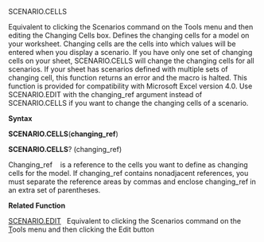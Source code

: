 SCENARIO.CELLS

Equivalent to clicking the Scenarios command on the Tools menu and then
editing the Changing Cells box. Defines the changing cells for a model
on your worksheet. Changing cells are the cells into which values will
be entered when you display a scenario. If you have only one set of
changing cells on your sheet, SCENARIO.CELLS will change the changing
cells for all scenarios. If your sheet has scenarios defined with
multiple sets of changing cell, this function returns an error and the
macro is halted. This function is provided for compatibility with
Microsoft Excel version 4.0. Use SCENARIO.EDIT with the changing\_ref
argument instead of SCENARIO.CELLS if you want to change the changing
cells of a scenario.

**Syntax**

**SCENARIO.CELLS**(**changing\_ref**)

**SCENARIO.CELLS**? (changing\_ref)

Changing\_ref    is a reference to the cells you want to define as
changing cells for the model. If changing\_ref contains nonadjacent
references, you must separate the reference areas by commas and enclose
changing\_ref in an extra set of parentheses.

**Related Function**

[SCENARIO.EDIT](SCENARIO.EDIT.md)   Equivalent to clicking the Scenarios command on the
[T](T.md)ools menu and then clicking the Edit button


